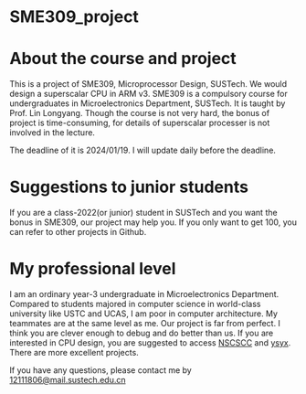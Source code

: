 # SME309_project
# About the course and project
This is a project of SME309, Microprocessor Design, SUSTech. We would design a superscalar CPU in ARM v3.
SME309 is a compulsory course for undergraduates in Microelectronics Department, SUSTech. It is taught by Prof. Lin Longyang.
Though the course is not very hard, the bonus of project is time-consuming, for details of superscalar processer is not involved in the lecture.

The deadline of it is 2024/01/19. I will update daily before the deadline.
# Suggestions to junior students
If you are a class-2022(or junior) student in SUSTech and you want the bonus in SME309, our project may help you.
If you only want to get 100, you can refer to other projects in Github.
# My professional level
I am an ordinary year-3 undergraduate in Microelectronics Department. Compared to students majored in computer science in world-class university like USTC and UCAS, I am poor in computer architecture. My teammates are at the same level as me. Our project is far from perfect. I think you are clever enough to debug and do better than us.
If you are interested in CPU design, you are suggested to access [NSCSCC](http://www.nscscc.com/) and [ysyx](https://ysyx.oscc.cc/docs/). There are more excellent projects.

If you have any questions, please contact me by 12111806@mail.sustech.edu.cn

